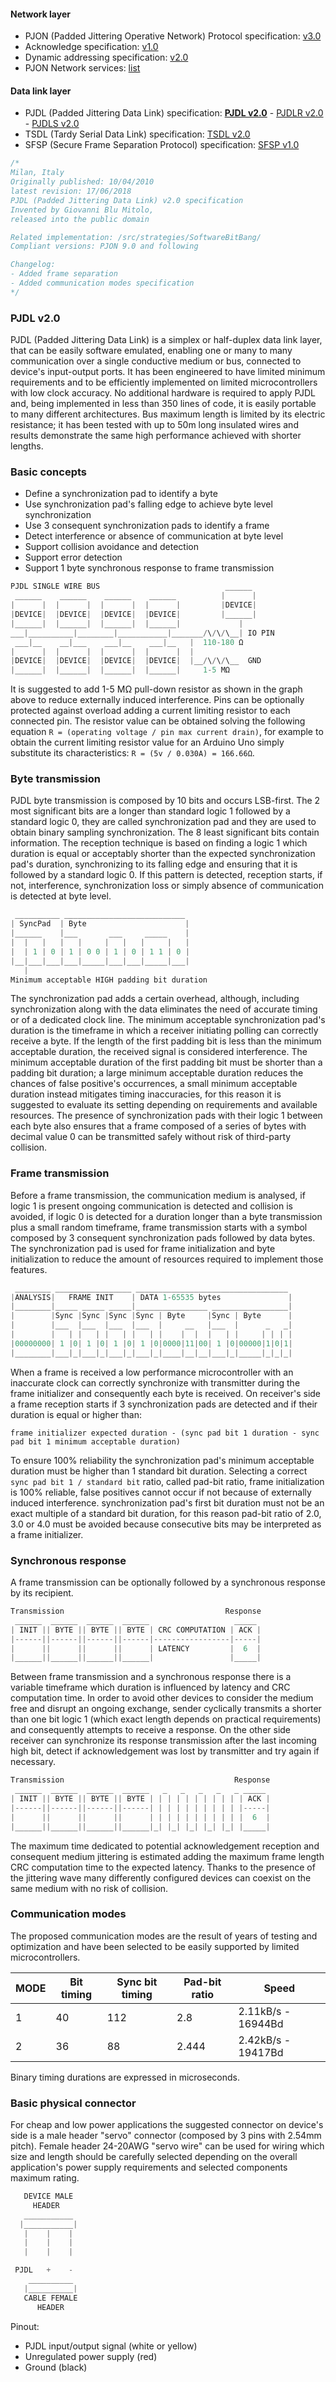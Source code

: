 #### Network layer
- PJON (Padded Jittering Operative Network) Protocol specification: [v3.0](/specification/PJON-protocol-specification-v3.0.md)
- Acknowledge specification: [v1.0](/specification/PJON-protocol-acknowledge-specification-v1.0.md)
- Dynamic addressing specification: [v2.0](/specification/PJON-dynamic-addressing-specification-v2.0.md)
- PJON Network services: [list](/specification/PJON-network-services-list.md)
#### Data link layer
- PJDL (Padded Jittering Data Link) specification:
**[PJDL v2.0](/src/strategies/SoftwareBitBang/specification/PJDL-specification-v2.0.md)** - [PJDLR v2.0](/src/strategies/OverSampling/specification/PJDLR-specification-v2.0.md) - [PJDLS v2.0](/src/strategies/AnalogSampling/specification/PJDLS-specification-v2.0.md)
- TSDL (Tardy Serial Data Link) specification: [TSDL v2.0](/src/strategies/ThroughSerial/specification/TSDL-specification-v2.0.md)
- SFSP (Secure Frame Separation Protocol) specification: [SFSP v1.0](/specification/SFSP-frame-separation-specification-v1.0.md)

```cpp
/*
Milan, Italy
Originally published: 10/04/2010
latest revision: 17/06/2018
PJDL (Padded Jittering Data Link) v2.0 specification
Invented by Giovanni Blu Mitolo,
released into the public domain

Related implementation: /src/strategies/SoftwareBitBang/
Compliant versions: PJON 9.0 and following

Changelog:
- Added frame separation
- Added communication modes specification
*/
```
### PJDL v2.0
PJDL (Padded Jittering Data Link) is a simplex or half-duplex data link layer, that can be easily software emulated, enabling one or many to many communication over a single conductive medium or bus, connected to device's input-output ports. It has been engineered to have limited minimum requirements and to be efficiently implemented on limited microcontrollers with low clock accuracy. No additional hardware is required to apply PJDL and, being implemented in less than 350 lines of code, it is easily portable to many different architectures. Bus maximum length is limited by its electric resistance; it has been tested with up to 50m long insulated wires and results demonstrate the same high performance achieved with shorter lengths.

### Basic concepts
* Define a synchronization pad to identify a byte
* Use synchronization pad's falling edge to achieve byte level synchronization
* Use 3 consequent synchronization pads to identify a frame
* Detect interference or absence of communication at byte level
* Support collision avoidance and detection
* Support error detection
* Support 1 byte synchronous response to frame transmission

```cpp
PJDL SINGLE WIRE BUS                            ______
 ______    ______    ______    ______          |      |
|      |  |      |  |      |  |      |         |DEVICE|
|DEVICE|  |DEVICE|  |DEVICE|  |DEVICE|         |______|
|______|  |______|  |______|  |______|             |
___|__________|________|___________|_______/\/\/\__| IO PIN
 ___|__    __|___    ___|__    ___|__   |  110-180 Ω
|      |  |      |  |      |  |      |  |  
|DEVICE|  |DEVICE|  |DEVICE|  |DEVICE|  |__/\/\/\__  GND
|______|  |______|  |______|  |______|     1-5 MΩ    
```
It is suggested to add 1-5 MΩ pull-down resistor as shown in the graph above to reduce externally induced interference. Pins can be optionally protected against overload adding a current limiting resistor to each connected pin. The resistor value can be obtained solving the following equation `R = (operating voltage / pin max current drain)`, for example to obtain the current limiting resistor value for an Arduino Uno simply substitute its characteristics: `R = (5v / 0.030A) = 166.66Ω`.

### Byte transmission
PJDL byte transmission is composed by 10 bits and occurs LSB-first. The 2 most significant bits are a longer than standard logic 1 followed by a standard logic 0, they are called synchronization pad and they are used to obtain binary sampling synchronization. The 8 least significant bits contain information. The reception technique is based on finding a logic 1 which duration is equal or acceptably shorter than the expected synchronization pad's duration, synchronizing to its falling edge and ensuring that it is followed by a standard logic 0. If this pattern is detected, reception starts, if not, interference, synchronization loss or simply absence of communication is detected at byte level.
```cpp  
 __________ ___________________________
| SyncPad  | Byte                      |
|______    |___       ___     _____    |
|  |   |   |   |     |   |   |     |   |
|  | 1 | 0 | 1 | 0 0 | 1 | 0 | 1 1 | 0 |
|__|___|___|___|_____|___|___|_____|___|
   |
Minimum acceptable HIGH padding bit duration
```
The synchronization pad adds a certain overhead, although, including synchronization along with the data eliminates the need of accurate timing or of a dedicated clock line. The minimum acceptable synchronization pad's duration is the timeframe in which a receiver initiating polling can correctly receive a byte. If the length of the first padding bit is less than the minimum acceptable duration, the received signal is considered interference. The minimum acceptable duration of the first padding bit must be shorter than a padding bit duration; a large minimum acceptable duration reduces the chances of false positive's occurrences, a small minimum acceptable duration instead mitigates timing inaccuracies, for this reason it is suggested to evaluate its setting depending on requirements and available resources. The presence of synchronization pads with their logic 1 between each byte also ensures that a frame composed of a series of bytes with decimal value 0 can be transmitted safely without risk of third-party collision.

### Frame transmission
Before a frame transmission, the communication medium is analysed, if logic 1 is present ongoing communication is detected and collision is avoided, if logic 0 is detected for a duration longer than a byte transmission plus a small random timeframe, frame transmission starts with a symbol composed by 3 consequent synchronization pads followed by data bytes. The synchronization pad is used for frame initialization and byte initialization to reduce the amount of resources required to implement those features.  
```cpp  
 ________ _________________ __________________________________
|ANALYSIS|   FRAME INIT    | DATA 1-65535 bytes               |
|________|_____ _____ _____|________________ _________________|
|        |Sync |Sync |Sync |Sync | Byte     |Sync | Byte      |
|        |___  |___  |___  |___  |     __   |___  |      _   _|
|        |   | |   | |   | |   | |    |  |  |   | |     | | | |
|00000000| 1 |0| 1 |0| 1 |0| 1 |0|0000|11|00| 1 |0|00000|1|0|1|
|________|___|_|___|_|___|_|___|_|____|__|__|___|_|_____|_|_|_|
```
When a frame is received a low performance microcontroller with an inaccurate clock can correctly synchronize with transmitter during the frame initializer and consequently each byte is received. On receiver's side a frame reception starts if 3 synchronization pads are detected and if their duration is equal or higher than:

`frame initializer expected duration - (sync pad bit 1 duration - sync pad bit 1 minimum acceptable duration)`

To ensure 100% reliability the synchronization pad's minimum acceptable duration must be higher than 1 standard bit duration. Selecting a correct `sync pad bit 1 / standard bit` ratio, called pad-bit ratio, frame initialization is 100% reliable, false positives cannot occur if not because of externally induced interference. synchronization pad's first bit duration must not be an exact multiple of a standard bit duration, for this reason pad-bit ratio of 2.0, 3.0 or 4.0 must be avoided because consecutive bits may be interpreted as a frame initializer.

### Synchronous response
A frame transmission can be optionally followed by a synchronous response by its recipient.
```cpp  
Transmission                                    Response
 ______  ______  ______  ______                   _____
| INIT || BYTE || BYTE || BYTE | CRC COMPUTATION | ACK |
|------||------||------||------|-----------------|-----|
|      ||      ||      ||      | LATENCY         |  6  |
|______||______||______||______|                 |_____|
```

Between frame transmission and a synchronous response there is a variable timeframe which duration is influenced by latency and CRC computation time. In order to avoid other devices to consider the medium free and disrupt an ongoing exchange, sender cyclically transmits a shorter than one bit logic 1 (which exact length depends on practical requirements) and consequently attempts to receive a response. On the other side receiver can synchronize its response transmission after the last incoming high bit, detect if acknowledgement was lost by transmitter and try again if necessary.
```cpp  
Transmission                                      Response
 ______  ______  ______  ______   _   _   _   _   _ _____
| INIT || BYTE || BYTE || BYTE | | | | | | | | | | | ACK |
|------||------||------||------| | | | | | | | | | |-----|
|      ||      ||      ||      | | | | | | | | | | |  6  |
|______||______||______||______|_| |_| |_| |_| |_| |_____|

```

The maximum time dedicated to potential acknowledgement reception and consequent medium jittering is estimated adding the maximum frame length CRC computation time to the expected latency. Thanks to the presence of the jittering wave many differently configured devices can coexist on the same medium with no risk of collision.

### Communication modes
The proposed communication modes are the result of years of testing and optimization and have been selected to be easily supported by limited microcontrollers.  

| MODE | Bit timing | Sync bit timing | Pad-bit ratio | Speed               |
| ---- | ---------- | --------------- | ------------- | ------------------- |
| 1    | 40         | 112             | 2.8           | 2.11kB/s  - 16944Bd |
| 2    | 36         | 88              | 2.444         | 2.42kB/s  - 19417Bd |

Binary timing durations are expressed in microseconds.

### Basic physical connector
For cheap and low power applications the suggested connector on device's side is a male header "servo" connector (composed by 3 pins with 2.54mm pitch). Female header 24-20AWG "servo wire" can be used for wiring which size and length should be carefully selected depending on the overall application's power supply requirements and selected components maximum rating.

```cpp
   DEVICE MALE
     HEADER
   ___________  
  |___________|
   |    |    |
   |    |    |
   |    |    |

 PJDL   +    -
    __________
   |__________|
   CABLE FEMALE
      HEADER
```
Pinout:
- PJDL input/output signal (white or yellow)
- Unregulated power supply (red)
- Ground (black)
